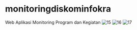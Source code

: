 # monitoringdiskominfokra
Web Aplikasi Monitoring Program dan Kegiatan
![15](https://github.com/user-attachments/assets/598e91ab-79b5-4e33-8eb0-0e3a4d21bf51)
![16](https://github.com/user-attachments/assets/24c1cf6e-d67f-42e2-9ab3-dd0a321a437a)
![17](https://github.com/user-attachments/assets/53b5fba8-7332-4d5b-a388-c04a3526beb3)
